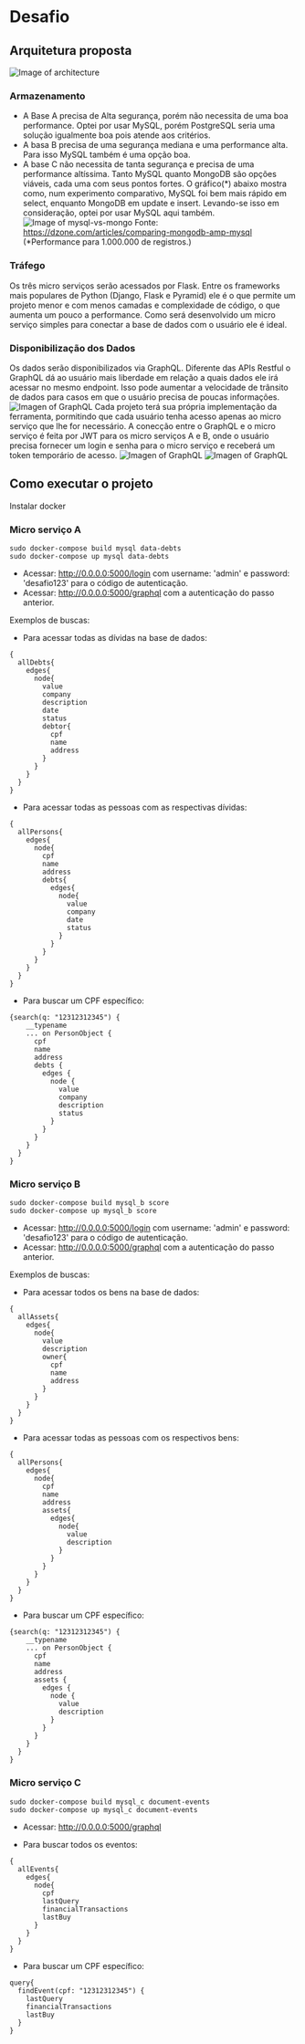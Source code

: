 # Desafio

## Arquitetura proposta
![Image of architecture](images/architecture.png)

### Armazenamento
* A Base A precisa de Alta segurança, porém não necessita de uma boa performance. Optei por usar MySQL, porém PostgreSQL seria uma solução igualmente boa pois atende aos critérios.
* A basa B precisa de uma segurança mediana e uma performance alta. Para isso MySQL também é uma opção boa.
* A base C não necessita de tanta segurança e precisa de uma performance altíssima. Tanto MySQL quanto MongoDB são opções viáveis, cada uma com seus pontos fortes. O gráfico(*) abaixo mostra como, num  experimento comparativo, MySQL foi bem mais rápido em select, enquanto MongoDB em update e insert. Levando-se isso em consideração, optei por usar MySQL aqui também.
![Image of mysql-vs-mongo](images/mysql-vs-mongo.png)
Fonte: https://dzone.com/articles/comparing-mongodb-amp-mysql
(*Performance para 1.000.000 de registros.)

### Tráfego
Os três micro serviços serão acessados por Flask. Entre os frameworks mais populares de Python (Django, Flask e Pyramid) ele é o que permite um projeto menor e com menos camadas e complexidade de código, o que aumenta um pouco a performance. Como será desenvolvido um micro serviço simples para conectar a base de dados com o usuário ele é ideal.

### Disponibilização dos Dados
Os dados serão disponibilizados via GraphQL. Diferente das APIs Restful o GraphQL dá ao usuário mais liberdade em relação a quais dados ele irá acessar no mesmo endpoint. Isso pode aumentar a velocidade de trânsito de dados para casos em que o usuário precisa de poucas informações.
![Imagen of GraphQL](images/graphql.png)
Cada projeto terá sua própria implementação da ferramenta, pormitindo que cada usuário tenha acesso apenas ao micro serviço que lhe for necessário.
A conecção entre o GraphQL e o micro serviço é feita por JWT para os micro serviços A e B, onde o usuário precisa fornecer um login e senha para o micro serviço e receberá um token temporário de acesso.
![Imagen of GraphQL](images/post1.png)
![Imagen of GraphQL](images/post2.png)

## Como executar o projeto
Instalar docker
### Micro serviço A
```
sudo docker-compose build mysql data-debts
sudo docker-compose up mysql data-debts
```
* Acessar: http://0.0.0.0:5000/login com username: 'admin' e password: 'desafio123' para o código de autenticação.
* Acessar: http://0.0.0.0:5000/graphql com a autenticação do passo anterior.

Exemplos de buscas: 
* Para acessar todas as dívidas na base de dados:
```
{
  allDebts{
    edges{
      node{
        value
        company
        description
        date
        status
        debtor{
          cpf
          name
          address
        }
      }
    }
  }
}
```
* Para acessar todas as pessoas com as respectivas dívidas:
```
{
  allPersons{
    edges{
      node{
        cpf
        name
        address
        debts{
          edges{
            node{
              value
              company
              date
              status
            }
          }
        }
      }
    }
  }
}
```
* Para buscar um CPF específico:
```
{search(q: "12312312345") {
    __typename
    ... on PersonObject {
      cpf
      name
      address
      debts {
        edges {
          node {
            value
            company
            description
            status
          }
        }
      }
    }
  }
}
```
### Micro serviço B

```
sudo docker-compose build mysql_b score
sudo docker-compose up mysql_b score
```
* Acessar: http://0.0.0.0:5000/login com username: 'admin' e password: 'desafio123' para o código de autenticação.
* Acessar: http://0.0.0.0:5000/graphql com a autenticação do passo anterior.

Exemplos de buscas: 
* Para acessar todos os bens na base de dados:
```
{
  allAssets{
    edges{
      node{
        value
        description
        owner{
          cpf
          name
          address
        }
      }
    }
  }
}
```
* Para acessar todas as pessoas com os respectivos bens:
```
{
  allPersons{
    edges{
      node{
        cpf
        name
        address
        assets{
          edges{
            node{
              value
              description
            }
          }
        }
      }
    }
  }
}
```
* Para buscar um CPF específico:
```
{search(q: "12312312345") {
    __typename
    ... on PersonObject {
      cpf
      name
      address
      assets {
        edges {
          node {
            value
            description
          }
        }
      }
    }
  }
}
```

### Micro serviço C
```
sudo docker-compose build mysql_c document-events
sudo docker-compose up mysql_c document-events
```

* Acessar: http://0.0.0.0:5000/graphql

* Para buscar todos os eventos:
```
{
  allEvents{
    edges{
      node{
        cpf
        lastQuery
        financialTransactions
        lastBuy
      }
    }
  }
}
```
* Para buscar um CPF específico:
```
query{
  findEvent(cpf: "12312312345") {
    lastQuery
    financialTransactions
    lastBuy
  }
}
```